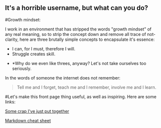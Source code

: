 ## It's a horrible username, but what can you do?

#Growth mindset:

I work in an environment that has stripped the words "growth mindset" of any real meaning, so to strip the concept down and remove all trace of not-clarity, here are three brutally simple concepts to encapsulate it's essence:

- I can, for I must, therefore I will.
- Struggle creates skill.
* *Why do we even like threes, anyway? Let's not take ourselves too seriously.

In the words of someone the internet does not remember:
> Tell me and I forget,
teach me and I remember,
involve me and I learn.


#Let's make this front page thing useful, as well as inspiring. Here are some links:

[Some crap I've just put together](https://github.com/noahsadude)

[Markdown cheat sheet](https://help.github.com/en/articles/basic-writing-and-formatting-syntax)
